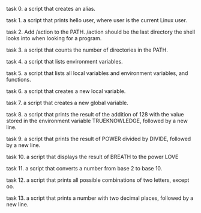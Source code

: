 task 0. a script that creates an alias.

task 1.  a script that prints hello user, where user is the current Linux user.

task 2. Add /action to the PATH. /action should be the last directory the shell looks into when looking for a program.

task 3. a script that counts the number of directories in the PATH.

task 4. a script that lists environment variables.

task 5.  a script that lists all local variables and environment variables, and functions.

task 6. a script that creates a new local variable.

task 7.  a script that creates a new global variable.

task 8. a script that prints the result of the addition of 128 with the value stored in the environment variable TRUEKNOWLEDGE, followed by a new line.

task 9. a script that prints the result of POWER divided by DIVIDE, followed by a new line.

task 10. a script that displays the result of BREATH to the power LOVE

task 11. a script that converts a number from base 2 to base 10.

task 12. a script that prints all possible combinations of two letters, except oo.

task 13. a script that prints a number with two decimal places, followed by a new line.
